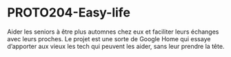 # PROTO204-Easy-life

Aider les seniors à être plus automnes chez eux et faciliter leurs échanges avec leurs proches. Le projet est une sorte de Google Home qui essaye d’apporter aux vieux les tech qui peuvent les aider, sans leur prendre la tête. 

